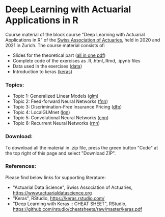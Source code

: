# Deep Learning with Actuarial Applications in R
Course material of the block course "Deep Learning with Actuarial Applications in R" of the [Swiss Association of Actuaries](www.actuaries.ch), held in 2020 and 2021 in Zurich. The course material consists of:
- Slides for the theoretical part ([all in one pdf](https://github.com/JSchelldorfer/DeepLearningWithActuarialApplications/blob/master/DeepLearningWithActuarialApplications.pdf))
- Complete code of the exercises as .R,.html,.Rmd, .ipynb files
- Data used in the exercises ([data](https://github.com/JSchelldorfer/DeepLearningWithActuarialApplications/tree/master/0_data))
- Introduction to keras ([keras](https://github.com/JSchelldorfer/DeepLearningWithActuarialApplications/tree/master/0_keras))

### Topics:
- Topic 1: Generalized Linear Models ([glm](https://github.com/JSchelldorfer/DeepLearningWithActuarialApplications/tree/master/1_glm))
- Topic 2: Feed-forward Neural Networks ([fnn](https://github.com/JSchelldorfer/DeepLearningWithActuarialApplications/tree/master/2_fnn))
- Topic 3: Discrimination-Free Insurance Pricing ([dfp](https://github.com/JSchelldorfer/DeepLearningWithActuarialApplications/tree/master/3_dfp))
- Topic 4: LocalGLMnet ([lgn](https://github.com/JSchelldorfer/DeepLearningWithActuarialApplications/tree/master/4_lgn))
- Topic 5: Convolutional Neural Networks ([cnn](https://github.com/JSchelldorfer/DeepLearningWithActuarialApplications/tree/master/5_cnn))
- Topic 6: Recurrent Neural Networks ([rnn](https://github.com/JSchelldorfer/DeepLearningWithActuarialApplications/tree/master/6_rnn))

### Download:
To download all the material in .zip file, press the green button "Code" at the top right of this page and select "Download ZIP".

### References:
Please find below links for supporting literature:
- "Actuarial Data Science", Swiss Association of Actuaries, https://www.actuarialdatascience.org
- "Keras", RStudio, https://keras.rstudio.com/
- "Deep Learning with Keras :: CHEAT SHEET", RStudio, https://github.com/rstudio/cheatsheets/raw/master/keras.pdf

